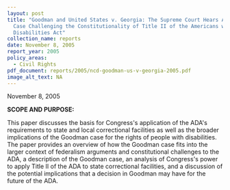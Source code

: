 ```yaml
---
layout: post
title: "Goodman and United States v. Georgia: The Supreme Court Hears Another
  Case Challenging the Constitutionality of Title II of the Americans with
  Disabilities Act"
collection_name: reports
date: November 8, 2005
report_year: 2005
policy_areas:
  - Civil Rights
pdf_document: reports/2005/ncd-goodman-us-v-georgia-2005.pdf
image_alt_text: NA
---
```

N﻿ovember 8, 2005

**S﻿COPE AND PURPOSE:**

This paper discusses the basis for Congress's application of the ADA's requirements to state and local correctional facilities as well as the broader implications of the Goodman case for the rights of people with disabilities. The paper provides an overview of how the Goodman case fits into the larger context of federalism arguments and constitutional challenges to the ADA, a description of the Goodman case, an analysis of Congress's power to apply Title II of the ADA to state correctional facilities, and a discussion of the potential implications that a decision in Goodman may have for the future of the ADA.